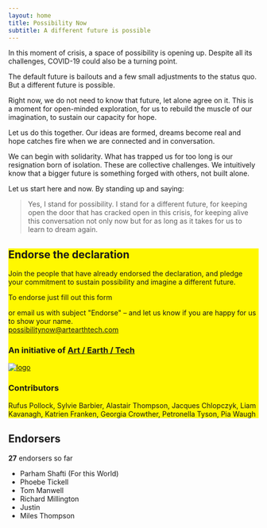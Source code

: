 ```yaml
---
layout: home
title: Possibility Now 
subtitle: A different future is possible
---
```


<p>In this moment of crisis, a space of possibility is opening up. Despite all its challenges, COVID-19 could also be a turning point.</p>
<p>The default future is bailouts and a few small adjustments to the status quo. But a different future is possible.</p>
<p>Right now, we do not need to know that future, let alone agree on it. This is a moment for open-minded exploration, for us to rebuild the muscle of our imagination, to sustain our capacity for hope.</p>
<p>Let us do this together. Our ideas are formed, dreams become real and hope catches fire when we are connected and in conversation.</p>
<p>We can begin with solidarity. What has trapped us for too long is our resignation born of isolation. These are collective challenges. We intuitively know that a bigger future is something forged with others, not built alone.</p>
<p>Let us start here and now. By standing up and saying:</p>

<blockquote class="ml-12">
  Yes, I stand for possibility. I stand for a different future, for keeping open the door that has cracked open in this crisis, for keeping alive this conversation not only now but for as long as it takes for us to learn to dream again.
</blockquote>

<section class="endorse text-center mt-16 p-24" style="background-color: #fff800">
  <h2 class="text-center text-5xl mt-0">
    Endorse the declaration
  </h2>
  <p>Join the people that have already endorsed the declaration, and pledge your commitment to sustain possibility and imagine a different future.</p>
  <p>To endorse just fill out this form</p>
<EndorseForm/>

<p class="pt-6"> or email us with subject "Endorse" &ndash; and let us know if you are happy for us to show your name.<br /><a href="mailto:possibilitynow@artearthtech.com?subject=Endorse%20Possibility%20Now&body=Show my name on the site: Yes [No]%0D%0A%0D%0A--Optional--%0D%0A%0D%0AOrganization: %0D%0AUrl: %0D%0AComment: " class="underline font-bold">possibilitynow@artearthtech.com</a></p>


<h3 class="mt-20">An initiative of <a href="https://artearthtech.com/">Art / Earth / Tech</a></h3>
<a href="https://artearthtech.com/"><img src="https://old.artearthtech.com/images/aet-logo-02.svg" alt="logo" class="w-32 mx-auto mt-10" /></a>

<h3 class="mt-24">Contributors</h3>
<p class="mt-10">Rufus Pollock, Sylvie Barbier, Alastair Thompson, Jacques Chlopczyk, Liam Kavanagh, Katrien Franken, Georgia Crowther, Petronella Tyson, Pia Waugh</p>
</section>

<section class="text-center mt-16 p-24">
  <h2 class="text-center text-5xl mt-0">
    Endorsers
  </h2>
  <p><strong class="font-medium">27</strong> endorsers so far</p>
  <ul class="mt-10 text-xl">
    <li>
      Parham Shafti (For this World)
    </li>
    <li>
      Phoebe Tickell
    </li>
    <li>
      Tom Manwell
    </li>
    <li>
      Richard Millington
    </li>
    <li>
      Justin
    </li>
    <li>
      Miles Thompson
    </li>
  </ul>
</section>


